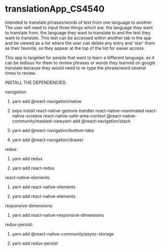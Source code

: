 # translationApp_CS4540
Intended to translate phrases/words of text from one language to another. The user will need to input three things which are: the language they want to translate from, the language they want to translate to and the text they want to translate. This text can be accessed within another tab in the app and be viewed as a list where the user can delete any entry and 'star' them as their favorite, so they appear at the top of the list for easier access.

This app is targeted for people that want to learn a different language, as it can be tedious for them to review phrases or words they learned on google translate because they would need to re-type the phrase/word several times to review.


INSTALL THE DEPENDENCIES:

navigation:

1. yarn add @react-navigation/native

2. expo install react-native-gesture-handler react-native-reanimated react-native-screens react-native-safe-area-context @react-native-community/masked-viewyarn add @react-navigation/stack  

3. yarn add @react-navigation/bottom-tabs

4. yarn add @react-navigation/drawer

redux:

1. yarn add redux

2. yarn add react-redux

react-native-elements:

1. yarn add react-native-elements

2. yarn add react-native-elements

responsive-dimensions:

1. yarn add react-native-responsive-dimensions

redux-persist:

1. yarn add @react-native-community/async-storage

2. yarn add redux-persist
